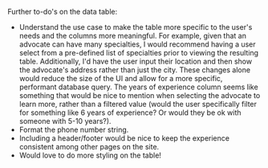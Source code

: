 Further to-do's on the data table: 
- Understand the use case to make the table more specific to the user's needs and the columns more meaningful. For example, given that an advocate can have many specialties, I would recommend having a user select from a pre-defined list of specialties prior to viewing the resulting table. Additionally, I'd have the user input their location and then show the advocate's address rather than just the city. These changes alone would reduce the size of the UI and allow for a more specific, performant database query. The years of experience column seems like something that would be nice to mention when selecting the advocate to learn more, rather than a filtered value (would the user specifically filter for something like 6 years of experience? Or would they be ok with someone with 5-10 years?). 
- Format the phone number string.
- Including a header/footer would be nice to keep the experience consistent among other pages on the site. 
- Would love to do more styling on the table! 